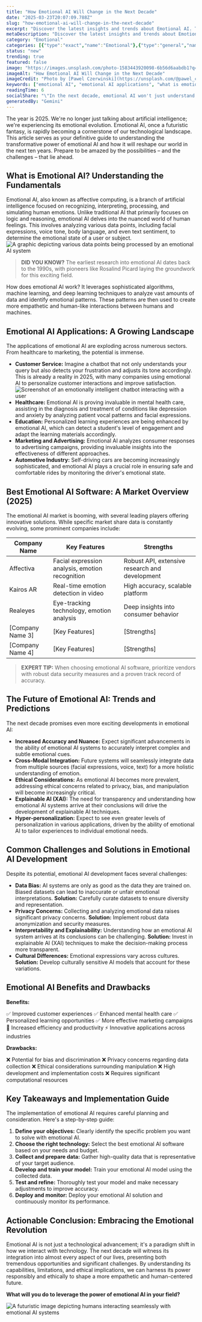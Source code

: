 ```yaml
---
title: "How Emotional AI Will Change in the Next Decade"
date: "2025-03-23T20:07:09.788Z"
slug: "how-emotional-ai-will-change-in-the-next-decade"
excerpt: "Discover the latest insights and trends about Emotional AI. This comprehensive guide covers everything you need to know about Emotional AI in 2025."
metaDescription: "Discover the latest insights and trends about Emotional AI. This comprehensive guide covers everything you need to know about Emotional AI in 2025."
category: "Emotional"
categories: [{"type":"exact","name":"Emotional"},{"type":"general","name":"Computer Science"},{"type":"medium","name":"Machine Learning"},{"type":"specific","name":"Sentiment Analysis"},{"type":"niche","name":"Facial Expression Recognition"}]
status: "new"
trending: true
featured: false
image: "https://images.unsplash.com/photo-1583443920098-6b56d6aabdb1?q=85&w=1200&fit=max&fm=webp&auto=compress"
imageAlt: "How Emotional AI Will Change in the Next Decade"
imageCredit: "Photo by [Pawel Czerwinski](https://unsplash.com/@pawel_czerwinski) on Unsplash"
keywords: ["emotional AI", "emotional AI applications", "what is emotional AI", "emotional AI in customer service", "best emotional AI software", "buy emotional AI", "emotional AI market size", "future of emotional AI", "how does emotional AI work", "emotional AI benefits"]
readingTime: 6
socialShare: "\"In the next decade, emotional AI won't just understand our words—it will understand our feelings.  Prepare for a future where technology truly empathizes.\""
generatedBy: "Gemini"
---
```




The year is 2025.  We're no longer just talking about artificial intelligence; we're experiencing its emotional evolution.  Emotional AI, once a futuristic fantasy, is rapidly becoming a cornerstone of our technological landscape.  This article serves as your definitive guide to understanding the transformative power of emotional AI and how it will reshape our world in the next ten years.  Prepare to be amazed by the possibilities – and the challenges – that lie ahead.

## What is Emotional AI?  Understanding the Fundamentals

Emotional AI, also known as affective computing, is a branch of artificial intelligence focused on recognizing, interpreting, processing, and simulating human emotions.  Unlike traditional AI that primarily focuses on logic and reasoning, emotional AI delves into the nuanced world of human feelings. This involves analyzing various data points, including facial expressions, voice tone, body language, and even text sentiment, to determine the emotional state of a user or subject. ![A graphic depicting various data points being processed by an emotional AI system](https://images.unsplash.com/photo-1569396116180-210c182bedb8?q=85&w=1200&fit=max&fm=webp&auto=compress)

> **DID YOU KNOW?**  The earliest research into emotional AI dates back to the 1990s, with pioneers like Rosalind Picard laying the groundwork for this exciting field.

How does emotional AI work?  It leverages sophisticated algorithms, machine learning, and deep learning techniques to analyze vast amounts of data and identify emotional patterns.  These patterns are then used to create more empathetic and human-like interactions between humans and machines.

## Emotional AI Applications: A Growing Landscape

The applications of emotional AI are exploding across numerous sectors.  From healthcare to marketing, the potential is immense.

* **Customer Service:**  Imagine a chatbot that not only understands your query but also detects your frustration and adjusts its tone accordingly. This is already a reality in 2025, with many companies using emotional AI to personalize customer interactions and improve satisfaction. ![Screenshot of an emotionally intelligent chatbot interacting with a user](https://images.unsplash.com/photo-1620712943543-bcc4688e7485?q=85&w=1200&fit=max&fm=webp&auto=compress)
* **Healthcare:** Emotional AI is proving invaluable in mental health care, assisting in the diagnosis and treatment of conditions like depression and anxiety by analyzing patient vocal patterns and facial expressions.
* **Education:** Personalized learning experiences are being enhanced by emotional AI, which can detect a student's level of engagement and adapt the learning materials accordingly.
* **Marketing and Advertising:**  Emotional AI analyzes consumer responses to advertising campaigns, providing invaluable insights into the effectiveness of different approaches.
* **Automotive Industry:**  Self-driving cars are becoming increasingly sophisticated, and emotional AI plays a crucial role in ensuring safe and comfortable rides by monitoring the driver's emotional state.

## Best Emotional AI Software: A Market Overview (2025)

The emotional AI market is booming, with several leading players offering innovative solutions.  While specific market share data is constantly evolving, some prominent companies include:

| Company Name         | Key Features                               | Strengths                                      |
|----------------------|-------------------------------------------|----------------------------------------------|
| Affectiva            | Facial expression analysis, emotion recognition | Robust API, extensive research and development |
| Kairos AR            | Real-time emotion detection in video     | High accuracy, scalable platform                |
| Realeyes             | Eye-tracking technology, emotion analysis   | Deep insights into consumer behavior            |
| [Company Name 3]     | [Key Features]                           | [Strengths]                                   |
| [Company Name 4]     | [Key Features]                           | [Strengths]                                   |

> **EXPERT TIP:** When choosing emotional AI software, prioritize vendors with robust data security measures and a proven track record of accuracy.

## The Future of Emotional AI: Trends and Predictions

The next decade promises even more exciting developments in emotional AI:

* **Increased Accuracy and Nuance:**  Expect significant advancements in the ability of emotional AI systems to accurately interpret complex and subtle emotional cues.
* **Cross-Modal Integration:**  Future systems will seamlessly integrate data from multiple sources (facial expressions, voice, text) for a more holistic understanding of emotion.
* **Ethical Considerations:**  As emotional AI becomes more prevalent, addressing ethical concerns related to privacy, bias, and manipulation will become increasingly critical.
* **Explainable AI (XAI):**  The need for transparency and understanding how emotional AI systems arrive at their conclusions will drive the development of explainable AI techniques.
* **Hyper-personalization:**  Expect to see even greater levels of personalization in various applications, driven by the ability of emotional AI to tailor experiences to individual emotional needs.

## Common Challenges and Solutions in Emotional AI Development

Despite its potential, emotional AI development faces several challenges:

* **Data Bias:**  AI systems are only as good as the data they are trained on.  Biased datasets can lead to inaccurate or unfair emotional interpretations.  **Solution:**  Carefully curate datasets to ensure diversity and representation.
* **Privacy Concerns:**  Collecting and analyzing emotional data raises significant privacy concerns.  **Solution:**  Implement robust data anonymization and security measures.
* **Interpretability and Explainability:**  Understanding how an emotional AI system arrives at its conclusions can be challenging. **Solution:**  Invest in explainable AI (XAI) techniques to make the decision-making process more transparent.
* **Cultural Differences:**  Emotional expressions vary across cultures. **Solution:** Develop culturally sensitive AI models that account for these variations.

##  Emotional AI Benefits and Drawbacks

**Benefits:**

✅ Improved customer experiences
✅ Enhanced mental health care
✅ Personalized learning opportunities
✅ More effective marketing campaigns
🔑 Increased efficiency and productivity
⚡ Innovative applications across industries

**Drawbacks:**

❌ Potential for bias and discrimination
❌ Privacy concerns regarding data collection
❌ Ethical considerations surrounding manipulation
❌ High development and implementation costs
❌ Requires significant computational resources

## Key Takeaways and Implementation Guide

The implementation of emotional AI requires careful planning and consideration.  Here's a step-by-step guide:

1. **Define your objectives:** Clearly identify the specific problem you want to solve with emotional AI.
2. **Choose the right technology:** Select the best emotional AI software based on your needs and budget.
3. **Collect and prepare data:** Gather high-quality data that is representative of your target audience.
4. **Develop and train your model:** Train your emotional AI model using the collected data.
5. **Test and refine:** Thoroughly test your model and make necessary adjustments to improve accuracy.
6. **Deploy and monitor:** Deploy your emotional AI solution and continuously monitor its performance.

## Actionable Conclusion: Embracing the Emotional Revolution

Emotional AI is not just a technological advancement; it's a paradigm shift in how we interact with technology.  The next decade will witness its integration into almost every aspect of our lives, presenting both tremendous opportunities and significant challenges.  By understanding its capabilities, limitations, and ethical implications, we can harness its power responsibly and ethically to shape a more empathetic and human-centered future.

**What will you do to leverage the power of emotional AI in your field?**

![A futuristic image depicting humans interacting seamlessly with emotional AI systems](https://images.unsplash.com/photo-1599831094105-64f7be4abdb3?q=85&w=1200&fit=max&fm=webp&auto=compress)

